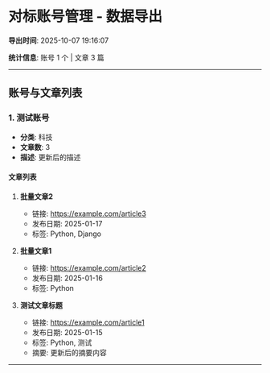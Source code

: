 # 对标账号管理 - 数据导出

**导出时间**: 2025-10-07 19:16:07

**统计信息**: 账号 1 个 | 文章 3 篇

---

## 账号与文章列表

### 1. 测试账号

- **分类**: 科技
- **文章数**: 3
- **描述**: 更新后的描述

#### 文章列表

1. **批量文章2**
   - 链接: https://example.com/article3
   - 发布日期: 2025-01-17
   - 标签: Python, Django

2. **批量文章1**
   - 链接: https://example.com/article2
   - 发布日期: 2025-01-16
   - 标签: Python

3. **测试文章标题**
   - 链接: https://example.com/article1
   - 发布日期: 2025-01-15
   - 标签: Python, 测试
   - 摘要: 更新后的摘要内容

---

